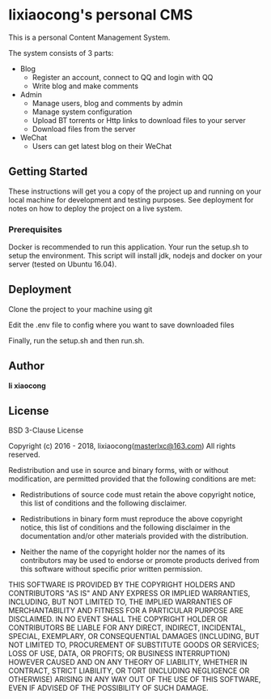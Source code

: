 # lixiaocong's personal CMS

This is a personal Content Management System.

The system consists of 3 parts:
+ Blog
    - Register an account, connect to QQ and login with QQ
    - Write blog and make comments
+ Admin
    - Manage users, blog and comments by admin
    - Manage system configuration
    - Upload BT torrents or Http links to download files to your server
    - Download files from the server
+ WeChat
    - Users can get latest blog on their WeChat

## Getting Started

These instructions will get you a copy of the project up and running on your local machine for development and testing purposes. See deployment for notes on how to deploy the project on a live system.

### Prerequisites

Docker is recommended to run this application. Your run the setup.sh to setup the environment. This script will install jdk, nodejs and docker on your server (tested on Ubuntu 16.04).

## Deployment

Clone the project to your machine using git

Edit the .env file to config where you want to save downloaded files

Finally, run the setup.sh and then run.sh.

## Author

**li xiaocong**

## License

BSD 3-Clause License

Copyright (c) 2016 - 2018, lixiaocong(masterlxc@163.com)
All rights reserved.

Redistribution and use in source and binary forms, with or without
modification, are permitted provided that the following conditions are met:

* Redistributions of source code must retain the above copyright notice, this
  list of conditions and the following disclaimer.

* Redistributions in binary form must reproduce the above copyright notice,
  this list of conditions and the following disclaimer in the documentation
  and/or other materials provided with the distribution.

* Neither the name of the copyright holder nor the names of its
  contributors may be used to endorse or promote products derived from
  this software without specific prior written permission.

THIS SOFTWARE IS PROVIDED BY THE COPYRIGHT HOLDERS AND CONTRIBUTORS "AS IS"
AND ANY EXPRESS OR IMPLIED WARRANTIES, INCLUDING, BUT NOT LIMITED TO, THE
IMPLIED WARRANTIES OF MERCHANTABILITY AND FITNESS FOR A PARTICULAR PURPOSE ARE
DISCLAIMED. IN NO EVENT SHALL THE COPYRIGHT HOLDER OR CONTRIBUTORS BE LIABLE
FOR ANY DIRECT, INDIRECT, INCIDENTAL, SPECIAL, EXEMPLARY, OR CONSEQUENTIAL
DAMAGES (INCLUDING, BUT NOT LIMITED TO, PROCUREMENT OF SUBSTITUTE GOODS OR
SERVICES; LOSS OF USE, DATA, OR PROFITS; OR BUSINESS INTERRUPTION) HOWEVER
CAUSED AND ON ANY THEORY OF LIABILITY, WHETHER IN CONTRACT, STRICT LIABILITY,
OR TORT (INCLUDING NEGLIGENCE OR OTHERWISE) ARISING IN ANY WAY OUT OF THE USE
OF THIS SOFTWARE, EVEN IF ADVISED OF THE POSSIBILITY OF SUCH DAMAGE.
